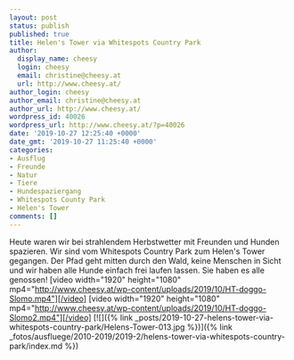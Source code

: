```yaml
---
layout: post
status: publish
published: true
title: Helen's Tower via Whitespots Country Park
author:
  display_name: cheesy
  login: cheesy
  email: christine@cheesy.at
  url: http://www.cheesy.at/
author_login: cheesy
author_email: christine@cheesy.at
author_url: http://www.cheesy.at/
wordpress_id: 40026
wordpress_url: http://www.cheesy.at/?p=40026
date: '2019-10-27 12:25:40 +0000'
date_gmt: '2019-10-27 11:25:40 +0000'
categories:
- Ausflug
- Freunde
- Natur
- Tiere
- Hundespaziergang
- Whitespots County Park
- Helen's Tower
comments: []
---
```

Heute waren wir bei strahlendem Herbstwetter mit Freunden und Hunden spazieren. Wir sind vom Whitespots Country Park zum Helen's Tower gegangen. Der Pfad geht mitten durch den Wald, keine Menschen in Sicht und wir haben alle Hunde einfach frei laufen lassen. Sie haben es alle genossen!
[video width="1920" height="1080" mp4="http://www.cheesy.at/wp-content/uploads/2019/10/HT-doggo-Slomo.mp4"][/video]
[video width="1920" height="1080" mp4="http://www.cheesy.at/wp-content/uploads/2019/10/HT-doggo-Slomo2.mp4"][/video]
[![]({% link _posts/2019-10-27-helens-tower-via-whitespots-country-park/Helens-Tower-013.jpg %})]({% link _fotos/ausfluege/2010-2019/2019-2/helens-tower-via-whitespots-country-park/index.md %})
